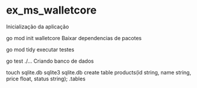 # ex_ms_walletcore

Inicialização da aplicação

go mod init walletcore
Baixar dependencias de pacotes

go mod tidy
executar testes

go test ./...
Criando banco de dados

touch sqlite.db sqlite3 sqlite.db create table products(id string, name string, price float, status string); .tables